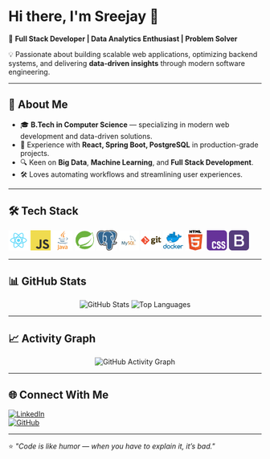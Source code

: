 # Hi there, I'm Sreejay 👋  

🚀 **Full Stack Developer | Data Analytics Enthusiast | Problem Solver**  

💡 Passionate about building scalable web applications, optimizing backend systems, and delivering **data-driven insights** through modern software engineering.  

---

## 📌 About Me  
- 🎓 **B.Tech in Computer Science** — specializing in modern web development and data-driven solutions.  
- 💼 Experience with **React, Spring Boot, PostgreSQL** in production-grade projects.  
- 🔍 Keen on **Big Data**, **Machine Learning**, and **Full Stack Development**.  
- 🛠 Loves automating workflows and streamlining user experiences.  

---

## 🛠 Tech Stack  

<p align="left">
  <img height="40" src="https://raw.githubusercontent.com/github/explore/master/topics/react/react.png">
  <img height="40" src="https://raw.githubusercontent.com/github/explore/master/topics/javascript/javascript.png">
  <img height="40" src="https://raw.githubusercontent.com/github/explore/master/topics/java/java.png">
  <img height="40" src="https://raw.githubusercontent.com/github/explore/master/topics/spring-boot/spring-boot.png">
  <img height="40" src="https://raw.githubusercontent.com/github/explore/master/topics/postgresql/postgresql.png">
  <img height="40" src="https://raw.githubusercontent.com/github/explore/master/topics/mysql/mysql.png">
  <img height="40" src="https://raw.githubusercontent.com/github/explore/master/topics/git/git.png">
  <img height="40" src="https://raw.githubusercontent.com/github/explore/master/topics/docker/docker.png">
  <img height="40" src="https://raw.githubusercontent.com/github/explore/master/topics/html/html.png">
  <img height="40" src="https://raw.githubusercontent.com/github/explore/master/topics/css/css.png">
  <img height="40" src="https://raw.githubusercontent.com/github/explore/master/topics/bootstrap/bootstrap.png">
</p>

---

## 📊 GitHub Stats  

<p align="center">
  <img src="https://github-readme-stats.vercel.app/api?username=Sreejay1804&show_icons=true&theme=radical" alt="GitHub Stats" height="165"/>
  <img src="https://github-readme-stats.vercel.app/api/top-langs/?username=Sreejay1804&layout=compact&theme=radical" alt="Top Languages" height="165"/>
</p>  

---

## 📈 Activity Graph  
<p align="center">
  <img src="https://github-readme-activity-graph.vercel.app/graph?username=Sreejay1804&theme=react-dark&hide_border=true" alt="GitHub Activity Graph" />
</p>  


---

## 🌐 Connect With Me  

[![LinkedIn](https://img.shields.io/badge/LinkedIn-0077B5?style=for-the-badge&logo=linkedin&logoColor=white)](https://www.linkedin.com/in/sreejayv/)  
[![GitHub](https://img.shields.io/badge/GitHub-000000?style=for-the-badge&logo=github&logoColor=white)](https://github.com/Sreejay1804)  

---

⭐ *"Code is like humor — when you have to explain it, it’s bad."*  

